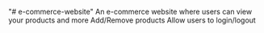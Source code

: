 "# e-commerce-website" 
An e-commerce website where users can view your products and more
Add/Remove products
Allow users to login/logout

